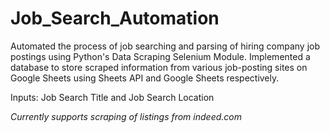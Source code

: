 # Job_Search_Automation
Automated the process of job searching and parsing of hiring company job postings using Python's Data Scraping Selenium Module. Implemented a database to store scraped information from various job-posting sites on Google Sheets using Sheets API and Google Sheets respectively.

Inputs:
Job Search Title and Job Search Location


*Currently supports scraping of listings from indeed.com*
